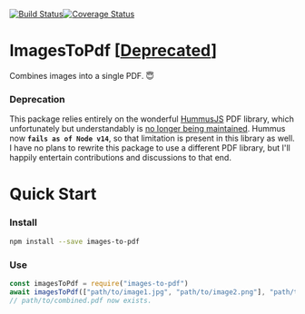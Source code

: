 [![Build Status](https://travis-ci.org/mLuby/images-to-pdf.svg?branch=master)](https://travis-ci.org/mLuby/images-to-pdf)[![Coverage Status](https://coveralls.io/repos/github/mLuby/images-to-pdf/badge.svg?branch=master)](https://coveralls.io/github/mLuby/images-to-pdf?branch=master)
# ImagesToPdf [[Deprecated](#deprecation)]
Combines images into a single PDF. 😇

### Deprecation
This package relies entirely on the wonderful [HummusJS](https://github.com/galkahana/HummusJS) PDF library, which unfortunately but understandably is [no longer being maintained](https://github.com/galkahana/HummusJS#hummusjs). Hummus now **`fails as of Node v14`**, so that limitation is present in this library as well. I have no plans to rewrite this package to use a different PDF library, but I'll happily entertain contributions and discussions to that end.

# Quick Start
### Install
```sh
npm install --save images-to-pdf
```

### Use
```js
const imagesToPdf = require("images-to-pdf")
await imagesToPdf(["path/to/image1.jpg", "path/to/image2.png"], "path/to/combined.pdf")
// path/to/combined.pdf now exists.
```
